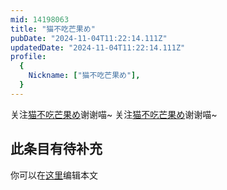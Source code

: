 ```yaml
---
mid: 14198063
title: "猫不吃芒果め"
pubDate: "2024-11-04T11:22:14.111Z"
updatedDate: "2024-11-04T11:22:14.111Z"
profile:
  {
    Nickname: ["猫不吃芒果め"],
  }
---
```


关注[猫不吃芒果め](https://space.bilibili.com/14198063)谢谢喵~ 关注[猫不吃芒果め](https://space.bilibili.com/14198063)谢谢喵~

## 此条目有待补充
你可以在[这里](https://github.com/Yuhanawa/VTuber.ICU/edit/master/src/content/v/猫不吃芒果め/index.md)编辑本文
